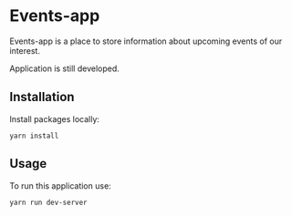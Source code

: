 # Events-app

Events-app is a place to store information about upcoming events of our interest.

Application is still developed.

## Installation

Install packages locally:

```
yarn install
```

## Usage

To run this application use:

```
yarn run dev-server
```
